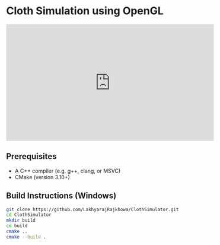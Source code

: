 # Cloth Simulation using OpenGL

<p align="center">
  <iframe width="560" height="315" src="https://www.youtube.com/watch?v=q-10Qvi9kyU" 
          title="YouTube video" frameborder="0" allowfullscreen>
  </iframe>
</p>

##  Prerequisites

- A C++ compiler (e.g. g++, clang, or MSVC)
- CMake (version 3.10+)

##  Build Instructions (Windows)

```bash
git clone https://github.com/LakhyarajRajkhowa/ClothSimulator.git
cd ClothSimulator
mkdir build
cd build
cmake ..
cmake --build .

